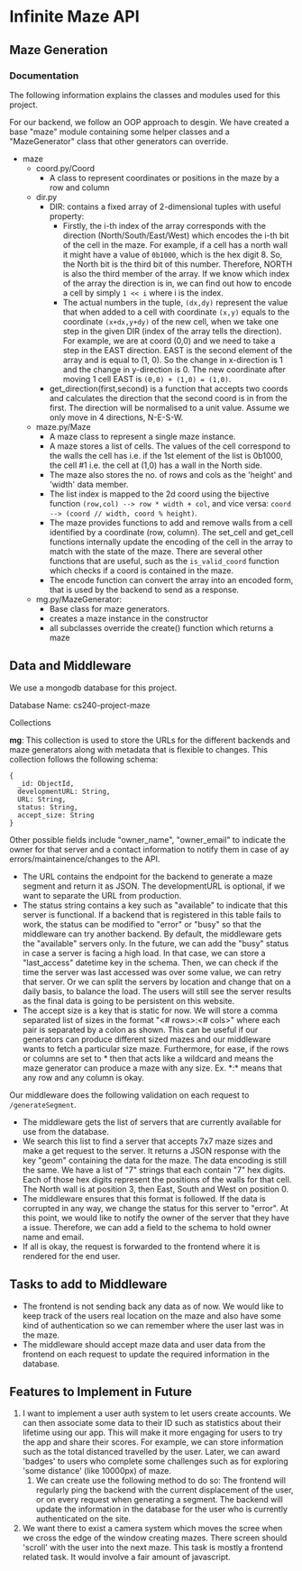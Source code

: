 # Infinite Maze API

## Maze Generation

### Documentation

The following information explains the classes and modules used for this project.

For our backend, we follow an OOP approach to desgin. We have created a base "maze" module containing some helper classes and a "MazeGenerator" class that other generators can override.

- maze
  - coord.py/Coord
    - A class to represent coordinates or positions in the maze by a row and column
  - dir.py
    - DIR: contains a fixed array of 2-dimensional tuples with useful property:
      - Firstly, the i-th index of the array corresponds with the direction (North/South/East/West) which encodes the i-th bit of the cell in the maze. For example, if a cell has a north wall it might have a value of `0b1000`, which is the hex digit 8. So, the North bit is the third bit of this number. Therefore, NORTH is also the third member of the array. If we know which index of the array the direction is in, we can find out how to encode a cell by simply `1 << i` where i is the index.
      - The actual numbers in the tuple, `(dx,dy)` represent the value that when added to a cell with coordinate `(x,y)` equals to the coordinate `(x+dx,y+dy)` of the new cell, when we take one step in the given DIR (index of the array tells the direction). For example, we are at coord (0,0) and we need to take a step in the EAST direction. EAST is the second element of the array and is equal to (1, 0). So the change in x-direction is 1 and the change in y-direction is 0. The new coordinate after moving 1 cell EAST is `(0,0) + (1,0) = (1,0)`.
    - get_direction(first,second) is a function that accepts two coords and calculates the direction that the second coord is in from the first. The direction will be normalised to a unit value. Assume we only move in 4 directions, N-E-S-W.
  - maze.py/Maze
    - A maze class to represent a single maze instance.
    - A maze stores a list of cells. The values of the cell correspond to the walls the cell has i.e. if the 1st element of the list is 0b1000, the cell #1 i.e. the cell at (1,0) has a wall in the North side.
    - The maze also stores the no. of rows and cols as the 'height' and 'width' data member.
    - The list index is mapped to the 2d coord using the bijective function `(row,col) --> row * width + col`, and vice versa: `coord --> (coord // width, coord % height)`.
    - The maze provides functions to add and remove walls from a cell identified by a coordinate (row, column). The set_cell and get_cell functions internally update the encoding of the cell in the array to match with the state of the maze. There are several other functions that are useful, such as the `is_valid_coord` function which checks if a coord is contained in the maze.
    - The encode function can convert the array into an encoded form, that is used by the backend to send as a response.
  - mg.py/MazeGenerator:
    - Base class for maze generators.
    - creates a maze instance in the constructor
    - all subclasses override the create() function which returns a maze

## Data and Middleware

We use a mongodb database for this project.

Database Name: cs240-project-maze

Collections

**mg**: This collection is used to store the URLs for the different backends and maze generators along with metadata that is flexible to changes. This collection follows the following schema:

```{}
{
  _id: ObjectId,
  developmentURL: String,
  URL: String,
  status: String,
  accept_size: String
}
```

Other possible fields include "owner_name", "owner_email" to indicate the owner for that server and a contact information to notify them in case of ay errors/maintainence/changes to the API.

- The URL contains the endpoint for the backend to generate a maze segment and return it as JSON. The developmentURL is optional, if we want to separate the URL from production.
- The status string contains a key such as "available" to indicate that this server is functional. If a backend that is registered in this table fails to work, the status can be modified to "error" or "busy" so that the middleware can try another backend. By default, the middleware gets the "available" servers only. In the future, we can add the "busy" status in case a server is facing a high load. In that case, we can store a "last_access" datetime key in the schema. Then, we can check if the time the server was last accessed was over some value, we can retry that server. Or we can split the servers by location and change that on a daily basis, to balance the load. The users will still see the server results as the final data is going to be persistent on this website.
- The accept size is a key that is static for now. We will store a comma separated list of sizes in the format "<# rows>:<# cols>" where each pair is separated by a colon as shown. This can be useful if our generators can produce different sized mazes and our middleware wants to fetch a particular size maze. Furthermore, for ease, if the rows or columns are set to \* then that acts like a wildcard and means the maze generator can produce a maze with any size. Ex. \*:\* means that any row and any column is okay.

Our middleware does the following validation on each request to `/generateSegment`.

- The middleware gets the list of servers that are currently available for use from the database.
- We search this list to find a server that accepts 7x7 maze sizes and make a get request to the server. It returns a JSON response with the key "geom" containing the data for the maze. The data encoding is still the same. We have a list of "7" strings that each contain "7" hex digits. Each of those hex digits represent the positions of the walls for that cell. The North wall is at position 3, then East, South and West on position 0.
- The middleware ensures that this format is followed. If the data is corrupted in any way, we change the status for this server to "error". At this point, we would like to notify the owner of the server that they have a issue. Therefore, we can add a field to the schema to hold owner name and email.
- If all is okay, the request is forwarded to the frontend where it is rendered for the end user.

## Tasks to add to Middleware

- The frontend is not sending back any data as of now. We would like to keep track of the users real location on the maze and also have some kind of authentication so we can remember where the user last was in the maze.
- The middleware should accept maze data and user data from the frontend on each request to update the required information in the database.

## Features to Implement in Future

1. I want to implement a user auth system to let users create accounts. We can then associate some data to their ID such as statistics about their lifetime using our app. This will make it more engaging for users to try the app and share their scores. For example, we can store information such as the total distanced travelled by the user. Later, we can award 'badges' to users who complete some challenges such as for exploring 'some distance' (like 10000px) of maze.
   1. We can create use the following method to do so: The frontend will regularly ping the backend with the current displacement of the user, or on every request when generating a segment. The backend will update the information in the database for the user who is currently authenticated on the site.
2. We want there to exist a camera system which moves the scree when we cross the edge of the window creating mazes. There screen should 'scroll' with the user into the next maze. This task is mostly a frontend related task. It would involve a fair amount of javascript.
